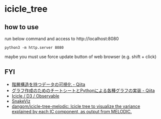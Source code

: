 # icicle_tree

## how to use
run below command and access to http://localhost:8080
```
python3 -m http.server 8080
```

maybe you must use force update button of web browser (e.g. shift + click)

## FYI
* [階層構造を持つデータの可視化 \- Qiita]( https://qiita.com/yuichy/items/0fc278cee4604160e6fd )
* [グラフ作成のためのチートシートとPythonによる各種グラフの実装 \- Qiita]( https://qiita.com/4m1t0/items/76b0033edb545a78cef5#%E6%A3%92%E3%82%B0%E3%83%A9%E3%83%95bar-plot )
* [Icicle / D3 / Observable]( https://observablehq.com/@d3/icicle )
* [SnakeViz]( https://jiffyclub.github.io/snakeviz/ )
* [dangom/icicle\-tree\-melodic: Icicle tree to visualize the variance explained by each IC component, as output from MELODIC\.]( https://github.com/dangom/icicle-tree-melodic )
